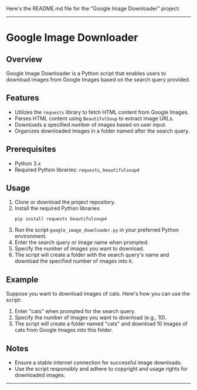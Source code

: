Here's the README.md file for the "Google Image Downloader" project:

---

# Google Image Downloader

## Overview
Google Image Downloader is a Python script that enables users to download images from Google Images based on the search query provided.

## Features
- Utilizes the `requests` library to fetch HTML content from Google Images.
- Parses HTML content using `BeautifulSoup` to extract image URLs.
- Downloads a specified number of images based on user input.
- Organizes downloaded images in a folder named after the search query.

## Prerequisites
- Python 3.x
- Required Python libraries: `requests`, `beautifulsoup4`

## Usage
1. Clone or download the project repository.
2. Install the required Python libraries:
   ```
   pip install requests beautifulsoup4
   ```
3. Run the script `google_image_downloader.py` in your preferred Python environment.
4. Enter the search query or image name when prompted.
5. Specify the number of images you want to download.
6. The script will create a folder with the search query's name and download the specified number of images into it.

## Example
Suppose you want to download images of cats. Here's how you can use the script:
1. Enter "cats" when prompted for the search query.
2. Specify the number of images you want to download (e.g., 10).
3. The script will create a folder named "cats" and download 10 images of cats from Google Images into this folder.

## Notes
- Ensure a stable internet connection for successful image downloads.
- Use the script responsibly and adhere to copyright and usage rights for downloaded images.

---

